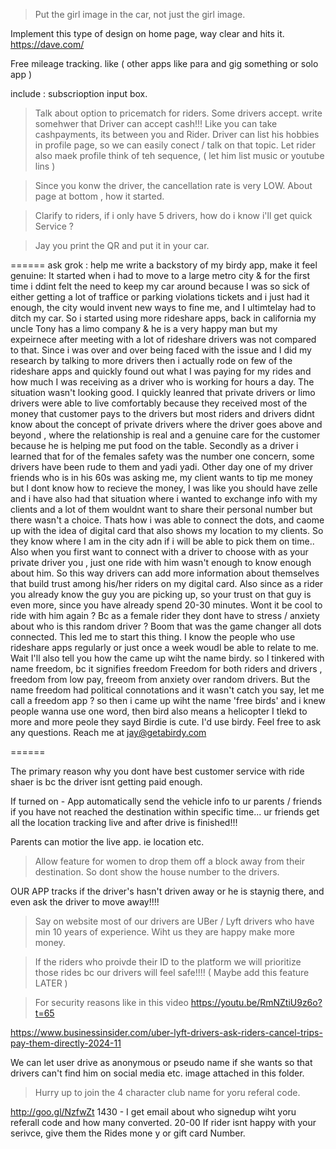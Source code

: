 

> Put the girl image in the car, not just the girl image. 



Implement this type of design on home page,  way clear and hits it. 
https://dave.com/

Free mileage tracking.  like ( other apps like para and gig something or solo app )

include : subscrioption input box. 


> Talk about option to pricematch for riders. Some drivers accept. 
> write somehwer that Driver can accept cash!!!    Like you can take cashpayments, its between you and Rider. 
> Driver can list his hobbies in profile page, so we can easily conect / talk on that topic. 
> Let rider also maek profile    think of teh sequence,  ( let him list music or youtube lins  ) 

>  Since you konw the driver, the cancellation rate is very LOW. 
> About  page at bottom , how it started. 

> Clarify to riders, if i only have 5 drivers, how do i know i'll get quick Service ?

> Jay you print the QR and put it in your car. 
> 

====== 
ask grok : 
help me write a backstory of my birdy app, make it feel genuine:   It started when i had to move to a large metro city & for the first time i ddint felt the need to keep my car around because I was so sick of either getting a lot of traffice or parking violations  tickets and i just had it enough, the city would invent new ways to fine me,  and I ultimtelay  had to ditch my car. So i started using more rideshare apps, back in california my uncle Tony has a limo company & he is a very happy man but my expeirnece after meeting with a lot of rideshare drivers was not compared to that. Since i was over and over being faced with the issue and I did my research by talking to more drivers then i actually rode on few of the rideshare apps and quickly found out what I was paying for my rides and how much I was receiving as a driver who is working for hours a day. The situation wasn't looking good.    I quickly leanred that private drivers or limo drivers were able to live comfortably because they received most of the money that customer pays to the drivers but most riders and drivers didnt know about the concept of private drivers where the driver goes above and beyond , where the relationship is real and a genuine care for the customer because he is helping me put food on the table.   Secondly as a driver i learned that for of the females safety was the number one concern, some drivers have been rude to them and yadi yadi.  Other day one of my driver friends who is in his 60s was asking me, my client wants to tip me money but I dont know how to recieve the money, I was like you should have zelle and i have also had that situation where i wanted to exchange info with my clients and a lot of them wouldnt want to share their personal number but there wasn't a choice.   Thats how i was able to connect the dots,  and caome up with the idea of digital card that also shows my  location to my clients.  So they know where I am in the city adn if i will be able to pick them on time.. Also when you first want to connect with a driver to choose with as your private driver you , just one ride with him wasn't enough to know enough about him.   So this way drivers can add more information about themselves that build trust among his/her riders  on my digital card.     Also since as a rider you already know the guy you are picking up, so your trust on that  guy is even more, since you have already spend 20-30 minutes.  Wont it be cool to ride with him again ? Bc as a female rider they dont have to stress / anxiety about who is this random driver ?         Boom  that was the game changer all dots connected.  This led me to start this thing.         I know the people who use rideshare apps regularly or just once a week woudl be able to relate to me.              Wait I'll also tell you how the came up wiht the name birdy.  so I tinkered with name freedom, bc it signifies freedom  Freedom for both riders and drivers ,  freedom from low pay, freeom from anxiety over random drivers.  But the name freedom had political connotations and it wasn't catch you say, let me call a freedom app ?  so then i came up wiht  the name  'free birds'   and i knew people wanna use one word, then  bird also means a helicopter   I tlekd to more and more peole they sayd Birdie is cute.  I'd use birdy.    Feel free to ask any questions.  Reach me at jay@getabirdy.com 

====== 



The primary reason why you dont have best customer service with ride shaer is bc the driver isnt  getting paid enough. 


If turned on - App automatically send the vehicle info to ur parents /  friends 
if you have not reached the destination within specific time... 
ur friends get all the location tracking  live and after  drive is finished!!! 

Parents can motior the live app. ie location etc.


> Allow feature for women to drop them off a block away from their destination. 
So dont show the house number to the drivers. 

OUR APP tracks if the driver's  hasn't driven away or he is staynig there, and even ask the driver to move away!!!! 

> Say on website most of our drivers are UBer / Lyft drivers who have min 10 years of experience.  Wiht us they are happy make more money. 

> If the riders who proivde their ID to the platform we will prioritize those rides bc our drivers will feel safe!!!!  ( Maybe add this feature LATER )

> For security reasons like in this video 
https://youtu.be/RmNZtiU9z6o?t=65

https://www.businessinsider.com/uber-lyft-drivers-ask-riders-cancel-trips-pay-them-directly-2024-11


We can let user drive as anonymous or pseudo name  if she wants so that drivers can't find him on social media etc. 
image attached in this folder. 


> Hurry up to join the 4 character club name for yoru referal code. 


   http://goo.gl/NzfwZt
1430 - I get email about who signedup wiht yoru referall code and how many converted. 
20-00
If rider isnt happy with your serivce, give them the Rides mone y or  gift card Number.









